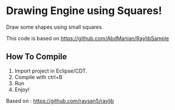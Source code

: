 # Drawing Engine using Squares!
Draw some shapes using small squares. 

This code is based on https://github.com/AbdManian/RaylibSample

## How To Compile
1. Import project in Eclipse/CDT.
2. Compile with ctrl+B
3. Run
4. Enjoy!

Based on : https://github.com/raysan5/raylib
